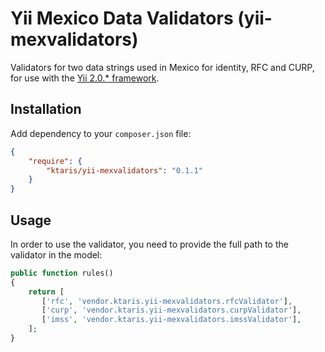 # Yii Mexico Data Validators (yii-mexvalidators)

Validators for two data strings used in Mexico for identity, RFC and CURP, for use with the [Yii 2.0.* framework][1].

## Installation

Add dependency to your ```composer.json``` file:

```json
{
    "require": {
        "ktaris/yii-mexvalidators": "0.1.1"
    }
}
```

## Usage

In order to use the validator, you need to provide the full path to the validator in the model:

```php
public function rules()
{
    return [
       ['rfc', 'vendor.ktaris.yii-mexvalidators.rfcValidator'],
       ['curp', 'vendor.ktaris.yii-mexvalidators.curpValidator'],
       ['imss', 'vendor.ktaris.yii-mexvalidators.imssValidator'],
    ];
}
```

[1]: https://github.com/yiisoft/yii "Yii Framework"
